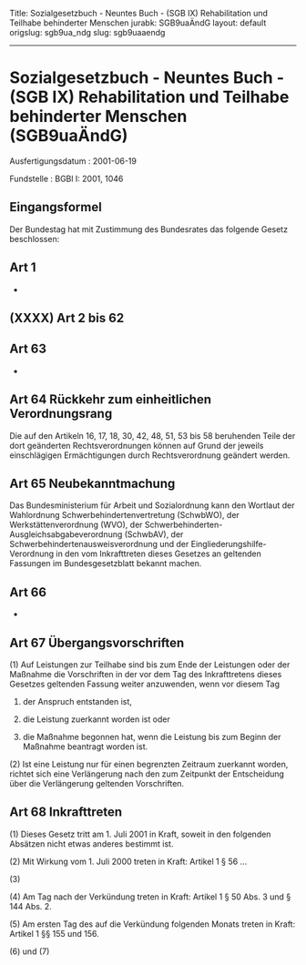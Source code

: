 Title: Sozialgesetzbuch - Neuntes Buch - (SGB IX) Rehabilitation und Teilhabe behinderter
  Menschen
jurabk: SGB9uaÄndG
layout: default
origslug: sgb9ua_ndg
slug: sgb9uaaendg

---

# Sozialgesetzbuch - Neuntes Buch - (SGB IX) Rehabilitation und Teilhabe behinderter Menschen (SGB9uaÄndG)

Ausfertigungsdatum
:   2001-06-19

Fundstelle
:   BGBl I: 2001, 1046



## Eingangsformel

Der Bundestag hat mit Zustimmung des Bundesrates das folgende Gesetz
beschlossen:


## Art 1

-


## (XXXX) Art 2 bis 62



## Art 63

-


## Art 64 Rückkehr zum einheitlichen Verordnungsrang

Die auf den Artikeln 16, 17, 18, 30, 42, 48, 51, 53 bis 58 beruhenden
Teile der dort geänderten Rechtsverordnungen können auf Grund der
jeweils einschlägigen Ermächtigungen durch Rechtsverordnung geändert
werden.


## Art 65 Neubekanntmachung

Das Bundesministerium für Arbeit und Sozialordnung kann den Wortlaut
der Wahlordnung Schwerbehindertenvertretung (SchwbWO), der
Werkstättenverordnung (WVO), der Schwerbehinderten-
Ausgleichsabgabeverordnung (SchwbAV), der
Schwerbehindertenausweisverordnung und der Eingliederungshilfe-
Verordnung in den vom Inkrafttreten dieses Gesetzes an geltenden
Fassungen im Bundesgesetzblatt bekannt machen.


## Art 66

-


## Art 67 Übergangsvorschriften

(1) Auf Leistungen zur Teilhabe sind bis zum Ende der Leistungen oder
der Maßnahme die Vorschriften in der vor dem Tag des Inkrafttretens
dieses Gesetzes geltenden Fassung weiter anzuwenden, wenn vor diesem
Tag

1.  der Anspruch entstanden ist,


2.  die Leistung zuerkannt worden ist oder


3.  die Maßnahme begonnen hat, wenn die Leistung bis zum Beginn der
    Maßnahme beantragt worden ist.




(2) Ist eine Leistung nur für einen begrenzten Zeitraum zuerkannt
worden, richtet sich eine Verlängerung nach den zum Zeitpunkt der
Entscheidung über die Verlängerung geltenden Vorschriften.


## Art 68 Inkrafttreten

(1) Dieses Gesetz tritt am 1. Juli 2001 in Kraft, soweit in den
folgenden Absätzen nicht etwas anderes bestimmt ist.

(2) Mit Wirkung vom 1. Juli 2000 treten in Kraft:
Artikel 1 § 56 ...

(3)

(4) Am Tag nach der Verkündung treten in Kraft:
Artikel 1 § 50 Abs. 3 und § 144 Abs. 2.

(5) Am ersten Tag des auf die Verkündung folgenden Monats treten in
Kraft:
Artikel 1 §§ 155 und 156.

(6) und (7)

